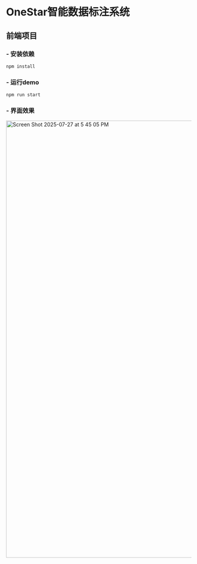 #  OneStar智能数据标注系统
## 前端项目

### - 安装依赖
`npm install`

### - 运行demo
`npm run start`

### - 界面效果
<img width="2070" height="1188" alt="Screen Shot 2025-07-27 at 5 45 05 PM" src="https://github.com/user-attachments/assets/ce9eca2d-c251-45ec-b092-5f3df176e80c" />
